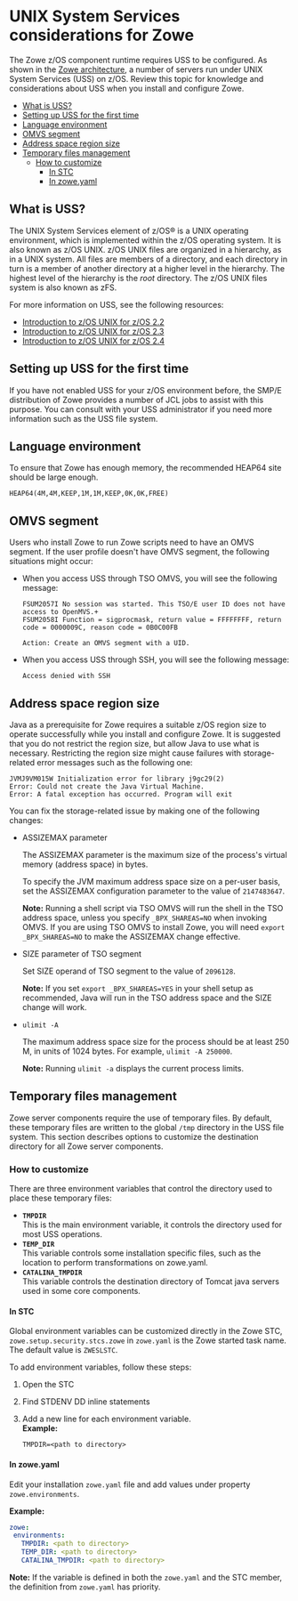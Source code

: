 <!-- omit in toc -->
# UNIX System Services considerations for Zowe

The Zowe z/OS component runtime requires USS to be configured. As shown in the [Zowe architecture](../getting-started/zowe-architecture.md), a number of servers run under UNIX System Services (USS) on z/OS. Review this topic for knowledge and considerations about USS when you install and configure Zowe.

- [What is USS?](#what-is-uss)
- [Setting up USS for the first time](#setting-up-uss-for-the-first-time)
- [Language environment](#language-environment)
- [OMVS segment](#omvs-segment)
- [Address space region size](#address-space-region-size)
- [Temporary files management](#temporary-files-management)
  - [How to customize](#how-to-customize)
    - [In STC](#in-stc)
    - [In zowe.yaml](#in-zoweyaml)

## What is USS?

The UNIX System Services element of z/OS® is a UNIX operating environment, which is implemented within the z/OS operating system. It is also known as z/OS UNIX. z/OS UNIX files are organized in a hierarchy, as in a UNIX system.  All files are members of a directory, and each directory in turn is a member of another directory at a higher level in the hierarchy. The highest level of the hierarchy is the *root* directory. The z/OS UNIX files system is also known as zFS.

For more information on USS, see the following resources:

- [Introduction to z/OS UNIX for z/OS 2.2](https://www.ibm.com/support/knowledgecenter/SSLTBW_2.2.0/com.ibm.zos.v2r2.bpxb200/int.htm)
- [Introduction to z/OS UNIX for z/OS 2.3](https://www.ibm.com/support/knowledgecenter/SSLTBW_2.3.0/com.ibm.zos.v2r3.bpxb200/int.htm)
- [Introduction to z/OS UNIX for z/OS 2.4](https://www.ibm.com/support/knowledgecenter/SSLTBW_2.4.0/com.ibm.zos.v2r4.bpxb200/int.htm)

## Setting up USS for the first time

If you have not enabled USS for your z/OS environment before, the SMP/E distribution of Zowe provides a number of JCL jobs to assist with this purpose. You can consult with your USS administrator if you need more information such as the USS file system.

## Language environment

To ensure that Zowe has enough memory, the recommended HEAP64 site should be large enough.

```
HEAP64(4M,4M,KEEP,1M,1M,KEEP,0K,0K,FREE)
```

## OMVS segment

Users who install Zowe to run Zowe scripts need to have an OMVS segment. If the user profile doesn't have OMVS segment, the following situations might occur:

- When you access USS through TSO OMVS, you will see the following message:

   ```
   FSUM2057I No session was started. This TSO/E user ID does not have access to OpenMVS.+
   FSUM2058I Function = sigprocmask, return value = FFFFFFFF, return code = 0000009C, reason code = 0B0C00FB

   Action: Create an OMVS segment with a UID.
   ```

- When you access USS through SSH, you will see the following message:

   ```
   Access denied with SSH
   ```

## Address space region size

Java as a prerequisite for Zowe requires a suitable z/OS region size to operate successfully while you install and configure Zowe. It is suggested that you do not restrict the region size, but allow Java to use what is necessary. Restricting the region size might cause failures with storage-related error messages such as the following one:

```
JVMJ9VM015W Initialization error for library j9gc29(2)
Error: Could not create the Java Virtual Machine.
Error: A fatal exception has occurred. Program will exit
```

You can fix the storage-related issue by making one of the following changes:

- ASSIZEMAX parameter

   The ASSIZEMAX parameter is the maximum size of the process's virtual memory (address space) in bytes.

   To specify the JVM maximum address space size on a per-user basis, set the ASSIZEMAX configuration parameter to the value of `2147483647`.

   **Note:** Running a shell script via TSO OMVS will run the shell in the TSO address space, unless you specify `_BPX_SHAREAS=NO` when invoking OMVS. If you are using TSO OMVS to install Zowe, you will need `export _BPX_SHAREAS=NO` to make the ASSIZEMAX change effective.

- SIZE parameter of TSO segment

   Set SIZE operand of TSO segment to the value of `2096128`.

   **Note:** If you set `export _BPX_SHAREAS=YES` in your shell setup as recommended, Java will run in the TSO address space and the SIZE change will work.

- `ulimit -A`

   The maximum address space size for the process should be at least 250 M, in units of 1024 bytes. For example, `ulimit -A 250000`.

   **Note:** Running `ulimit -a` displays the current process limits.

## Temporary files management

Zowe server components require the use of temporary files. By default, these temporary files are written to the global `/tmp` directory in the USS file system.
This section describes options to customize the destination directory for all Zowe server components.

### How to customize

There are three environment variables that control the directory used to place these temporary files:

- **`TMPDIR`**  
 This is the main environment variable, it controls the directory used for most USS operations.
- **`TEMP_DIR`**  
 This variable controls some installation specific files, such as the location to perform transformations on zowe.yaml.
- **`CATALINA_TMPDIR`**  
 This variable controls the destination directory of Tomcat java servers used in some core components.

#### In STC

Global environment variables can be customized directly in the Zowe STC, `zowe.setup.security.stcs.zowe` in `zowe.yaml` is the Zowe started task name. The default value is `ZWESLSTC`.

To add environment variables, follow these steps:

1. Open the STC

2. Find STDENV DD inline statements

3. Add a new line for each environment variable.  
**Example:**
  
   ```text
   TMPDIR=<path to directory>
   ```

#### In zowe.yaml

Edit your installation `zowe.yaml` file and add values under property `zowe.environments`. 

**Example:**

```yaml
zowe:
 environments:
   TMPDIR: <path to directory>
   TEMP_DIR: <path to directory>
   CATALINA_TMPDIR: <path to directory>
```

**Note:** If the variable is defined in both the `zowe.yaml` and the STC member, the definition from `zowe.yaml` has priority.
